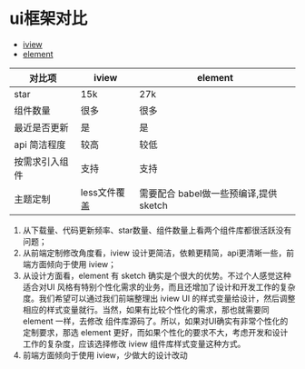 # ui框架对比

- [iview](https://www.iviewui.com/)
- [element](http://element.eleme.io/#/zh-CN)

| 对比项         | iview        | element                                |
| -------------- | ------------ | -------------------------------------- |
| star           | 15k          | 27k                                    |
| 组件数量       | 很多         | 很多                                   |
| 最近是否更新   | 是           | 是                                     |
| api 简洁程度   | 较高         | 较低                                   |
| 按需求引入组件 | 支持         | 支持                                   |
| 主题定制       | less文件覆盖 | 需要配合 babel做一些预编译,提供 sketch |

1. 从下载量、代码更新频率、star数量、组件数量上看两个组件库都很活跃没有问题；
2. 从前端定制修改角度看，iview 设计更简洁，依赖更精简，api更清晰一些，前端方面倾向于使用 iview；
3. 从设计方面看，element 有 sketch 确实是个很大的优势。不过个人感觉这种适合对UI 风格有特别个性化需求的业务，而且还增加了设计和开发工作的复杂度。我们希望可以通过我们前端整理出 iview UI 的样式变量给设计，然后调整相应的样式变量就行。当然，如果有比较个性化的需求，那也就需要同 element 一样，去修改 组件库源码了。所以，如果对UI确实有非常个性化的定制要求，那选 element 更好，而如果个性化的要求不大，考虑开发和设计工作的复杂度，应该选择修改 iview 组件库样式变量这种方式。
4. 前端方面倾向于使用 iview，少做大的设计改动